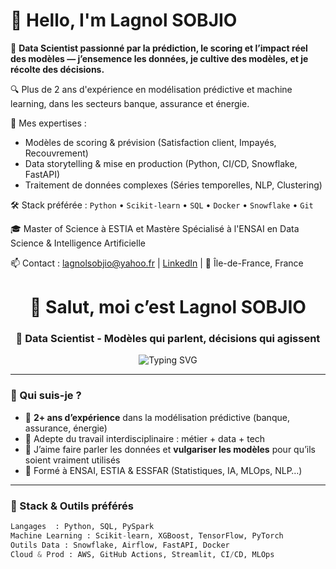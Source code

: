 # 👋 Hello, I'm Lagnol SOBJIO

🎯 **Data Scientist passionné par la prédiction, le scoring et l’impact réel des modèles — j’ensemence les données, je cultive des modèles, et je récolte des décisions.**

🔍 Plus de 2 ans d'expérience en modélisation prédictive et machine learning, dans les secteurs banque, assurance et énergie.

🚀 Mes expertises :
- Modèles de scoring & prévision (Satisfaction client, Impayés, Recouvrement)
- Data storytelling & mise en production (Python, CI/CD, Snowflake, FastAPI)
- Traitement de données complexes (Séries temporelles, NLP, Clustering)

🛠️ Stack préférée :
`Python` • `Scikit-learn` • `SQL` • `Docker` • `Snowflake` • `Git`

🎓 Master of Science à ESTIA et Mastère Spécialisé à l'ENSAI  en Data Science & Intelligence Artificielle

📫 Contact : lagnolsobjio@yahoo.fr | [LinkedIn](https://www.linkedin.com/in/lagnol-sobjio/) | 📍 Île-de-France, France


<h1 align="center">👋 Salut, moi c’est Lagnol SOBJIO</h1>
<h3 align="center">🚀 Data Scientist - Modèles qui parlent, décisions qui agissent</h3>

<p align="center">
  <img src="https://readme-typing-svg.herokuapp.com?color=00ADB5&center=true&vCenter=true&multiline=true&lines=🔍+Scoring%2C+Prédiction%2C+Séries+Temporelles;🧠+Machine+Learning+%7C+Deep+Learning;📊+Data+Storytelling+%7C+CI%2FCD+%7C+Cloud+%7C+API" alt="Typing SVG" />
</p>

---

### 🌱 Qui suis-je ?
- 🎯 **2+ ans d’expérience** dans la modélisation prédictive (banque, assurance, énergie)
- 🤝 Adepte du travail interdisciplinaire : métier + data + tech
- 💬 J’aime faire parler les données et **vulgariser les modèles** pour qu’ils soient vraiment utilisés
- 🧠 Formé à ENSAI, ESTIA & ESSFAR (Statistiques, IA, MLOps, NLP…)

---

### 🧰 Stack & Outils préférés
```python
Langages  : Python, SQL, PySpark
Machine Learning : Scikit-learn, XGBoost, TensorFlow, PyTorch
Outils Data : Snowflake, Airflow, FastAPI, Docker
Cloud & Prod : AWS, GitHub Actions, Streamlit, CI/CD, MLOps

